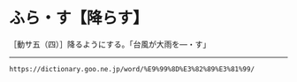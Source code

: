 # ふら・す【降らす】

［動サ五（四）］降るようにする。「台風が大雨を―・す」

---
`https://dictionary.goo.ne.jp/word/%E9%99%8D%E3%82%89%E3%81%99/`